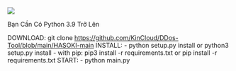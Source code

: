 <img src="https://files.4com.cf/data/huongdan2.png">

Bạn Cần Có Python 3.9 Trở Lên </n>


DOWNLOAD:  git clone https://github.com/KinCloud/DDos-Tool/blob/main/HASOKI-main
INSTALL: - python setup.py install or python3 setup.py install
         - with pip:
           pip3 install -r requirements.txt  or  pip install -r requirements.txt
START: - python main.py
